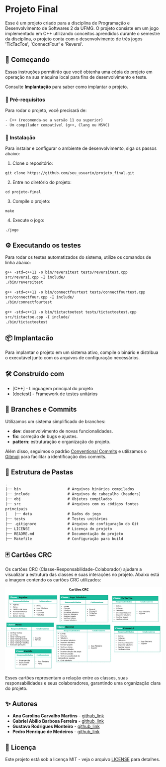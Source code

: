 # Projeto Final

Esse é um projeto criado para a disciplina de Programação e Desenvolvimento de Softwares 2 da UFMG. O projeto consiste em um jogo implementado em C++ utilizando conceitos aprendidos durante o semestre da disciplina, o projeto conta com o desenvolvimento de três jogos 'TicTacToe', 'ConnectFour' e 'Reversi'.


## 🚀 Começando

Essas instruções permitirão que você obtenha uma cópia do projeto em operação na sua máquina local para fins de desenvolvimento e teste.

Consulte **Implantação** para saber como implantar o projeto.


### 👋 Pré-requisitos

Para rodar o projeto, você precisará de:

```
- C++ (recomenda-se a versão 11 ou superior)
- Um compilador compatível (g++, Clang ou MSVC)
```


### 🔧 Instalação

Para instalar e configurar o ambiente de desenvolvimento, siga os passos abaixo:

1. Clone o repositório:

```
git clone https://github.com/seu_usuario/projeto_final.git
```

2. Entre no diretório do projeto:

```
cd projeto-final
```

3. Compile o projeto:

```
make
```

4. Execute o jogo:

```
./jogo
```


## ⚙️ Executando os testes

Para rodar os testes automatizados do sistema, utilize os comandos de linha abaixo:

```
g++ -std=c++11 -o bin/reversitest tests/reversitest.cpp src/reversi.cpp -I include/
./bin/reversitest

g++ -std=c++11 -o bin/connectfourtest tests/connectfourtest.cpp src/connectfour.cpp -I include/
./bin/connectfourtest

g++ -std=c++11 -o bin/tictactoetest tests/tictactoetest.cpp src/tictactoe.cpp -I include/
./bin/tictactoetest
```


## 📦 Implantacão

Para implantar o projeto em um sistema ativo, compile o binário e distribua o executável junto com os arquivos de configuração necessários.


## 🛠️ Construído com

* [C++] - Linguagem principal do projeto
* [doctest] - Framework de testes unitários


## 📌 Branches e Commits

Utilizamos um sistema simplificado de branches:
- **dev**: desenvolvimento de novas funcionalidades.
- **fix**: correção de bugs e ajustes.
- **pattern**: estruturação e organização do projeto.

Além disso, seguimos o padrão [Conventional Commits](https://www.conventionalcommits.org/) e utilizamos o [Gitmoji](https://gitmoji.dev) para facilitar a identificação dos commits.


## 📂 Estrutura de Pastas

```
.
├── bin                     # Arquivos binários compilados
├── include                 # Arquivos de cabeçalho (headers)
├── obj                     # Objetos compilados
├── src                     # Arquivos com os códigos fontes principais
│   ├── data                # Dados do jogo
├── tests                   # Testes unitários
├── .gitignore              # Arquivo de configuração do Git
├── LICENSE                 # Licença do projeto
├── README.md               # Documentação do projeto
├── Makefile                # Configuração para build
```


## 🃏 Cartões CRC

Os cartões CRC (Classe-Responsabilidade-Colaborador) ajudam a visualizar a estrutura das classes e suas interações no projeto. Abaixo está a imagem contendo os cartões CRC utilizados:

![Cartões CRC](docs/CRC.jpg)

Esses cartões representam a relação entre as classes, suas responsabilidades e seus colaboradores, garantindo uma organização clara do projeto.


## ✨ Autores

* **Ana Carolina Carvalho Martins** - [github_link](https://github.com/carolcarvalho-27)
* **Gabriel Abílio Barbosa Ferreira** - [github_link](https://github.com/g-abilio)
* **Gustavo Rodrigues Monteiro** - [github_link](https://github.com/grmonteiroh)
* **Pedro Henrique de Medeiros** - [github_link](https://github.com/)


## 📝 Licença

Este projeto está sob a licença MIT - veja o arquivo [LICENSE](https://github.com/seu_usuario/projeto_final/LICENSE) para detalhes.
